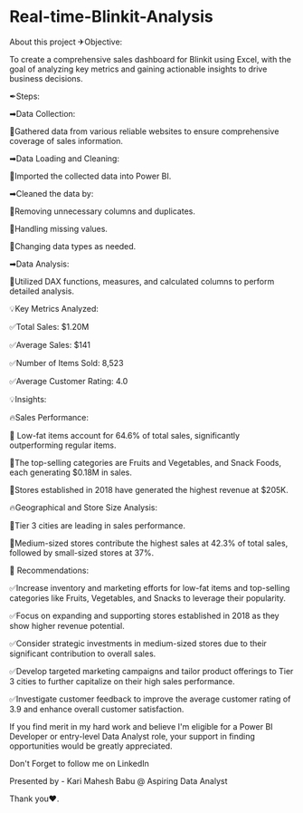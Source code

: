 # Real-time-Blinkit-Analysis
About this project
✈Objective:

To create a comprehensive sales dashboard for Blinkit using Excel, with the goal of analyzing key metrics and gaining actionable insights to drive business decisions.

✒Steps:

➡Data Collection:

🔸Gathered data from various reliable websites to ensure comprehensive coverage of sales information.

➡Data Loading and Cleaning:

🔸Imported the collected data into Power BI.

➡Cleaned the data by:

🔸Removing unnecessary columns and duplicates.

🔸Handling missing values.

🔸Changing data types as needed.

➡Data Analysis:

🔸Utilized DAX functions, measures, and calculated columns to perform detailed analysis.

💡Key Metrics Analyzed:

✅Total Sales: $1.20M

✅Average Sales: $141

✅Number of Items Sold: 8,523

✅Average Customer Rating: 4.0

💡Insights:

🔥Sales Performance:

📢 Low-fat items account for 64.6% of total sales, significantly outperforming regular items.

📢The top-selling categories are Fruits and Vegetables, and Snack Foods, each generating $0.18M in sales.

📢Stores established in 2018 have generated the highest revenue at $205K.

🔥Geographical and Store Size Analysis:

📢Tier 3 cities are leading in sales performance.

📢Medium-sized stores contribute the highest sales at 42.3% of total sales, followed by small-sized stores at 37%.

🎯 Recommendations:

✅Increase inventory and marketing efforts for low-fat items and top-selling categories like Fruits, Vegetables, and Snacks to leverage their popularity.

✅Focus on expanding and supporting stores established in 2018 as they show higher revenue potential.

✅Consider strategic investments in medium-sized stores due to their significant contribution to overall sales.

✅Develop targeted marketing campaigns and tailor product offerings to Tier 3 cities to further capitalize on their high sales performance.

✅Investigate customer feedback to improve the average customer rating of 3.9 and enhance overall customer satisfaction.

If you find merit in my hard work and believe I'm eligible for a Power BI Developer or entry-level Data Analyst role, your support in finding opportunities would be greatly appreciated.

Don't Forget to follow me on LinkedIn

Presented by - Kari Mahesh Babu @ Aspiring Data Analyst

Thank you❤.
